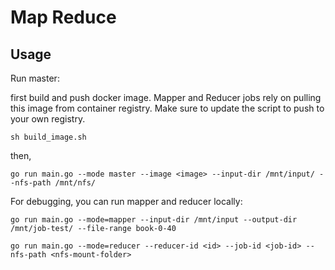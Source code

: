 # Map Reduce

## Usage

Run master:

first build and push docker image. Mapper and Reducer jobs rely on pulling this image from container registry. Make sure to update the script to push to your own registry.

```
sh build_image.sh
```

then,

```
go run main.go --mode master --image <image> --input-dir /mnt/input/ --nfs-path /mnt/nfs/
```

For debugging, you can run mapper and reducer locally:

```
go run main.go --mode=mapper --input-dir /mnt/input --output-dir /mnt/job-test/ --file-range book-0-40
```

```
go run main.go --mode=reducer --reducer-id <id> --job-id <job-id> --nfs-path <nfs-mount-folder>
```

